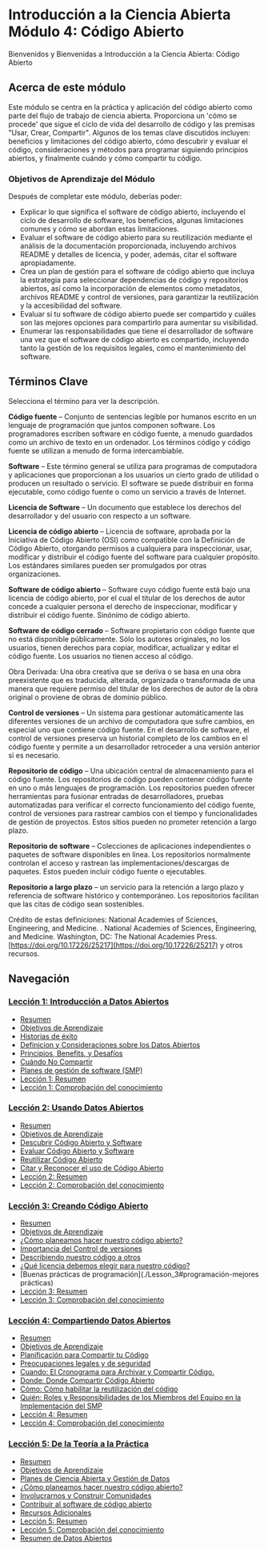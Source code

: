# Introducción a la Ciencia Abierta Módulo 4: Código Abierto

Bienvenidos y Bienvenidas a Introducción a la Ciencia Abierta: Código Abierto

## Acerca de este módulo

Este módulo se centra en la práctica y aplicación del código abierto como parte del flujo de trabajo de ciencia abierta. Proporciona un 'cómo se procede' que sigue el ciclo de vida del desarrollo de código y las premisas "Usar, Crear, Compartir". Algunos de los temas clave discutidos incluyen: beneficios y limitaciones del código abierto, cómo descubrir y evaluar el código, consideraciones y métodos para programar siguiendo principios abiertos, y finalmente cuándo y cómo compartir tu código.

### Objetivos de Aprendizaje del Módulo

Después de completar este módulo, deberías poder:

- Explicar lo que significa el software de código abierto, incluyendo el ciclo de desarrollo de software, los beneficios, algunas limitaciones comunes y cómo se abordan estas limitaciones.
- Evaluar el software de código abierto para su reutilización mediante el análisis de la documentación proporcionada, incluyendo archivos README y detalles de licencia, y poder, además, citar el software apropiadamente.
- Crea un plan de gestión para el software de código abierto que incluya la estrategia para seleccionar dependencias de código y repositorios abiertos, así como la incorporación de elementos como metadatos, archivos README y control de versiones, para garantizar la reutilización y la accesibilidad del software.
- Evaluar si tu software de código abierto puede ser compartido y cuáles son las mejores opciones para compartirlo para aumentar su visibilidad.
- Enumerar las responsabilidades que tiene el desarrollador de software una vez que el software de código abierto es compartido, incluyendo tanto la gestión de los requisitos legales, como el mantenimiento del software.

## Términos Clave

Selecciona el término para ver la descripción.

**Código fuente** – Conjunto de sentencias legible por humanos escrito en un lenguaje de programación que juntos componen software. Los programadores escriben software en código fuente, a menudo guardados como un archivo de texto en un ordenador. Los términos código y código fuente se utilizan a menudo de forma intercambiable.

**Software** – Este término general se utiliza para programas de computadora y aplicaciones que proporcionan a los usuarios un cierto grado de utilidad o producen un resultado o servicio. El software se puede distribuir en forma ejecutable, como código fuente o como un servicio a través de Internet.

**Licencia de Software** – Un documento que establece los derechos del desarrollador y del usuario con respecto a un software.

**Licencia de código abierto** – Licencia de software, aprobada por la Iniciativa de Código Abierto (OSI) como compatible con la Definición de Código Abierto, otorgando permisos a cualquiera para inspeccionar, usar, modificar y distribuir el código fuente del software para cualquier propósito. Los estándares similares pueden ser promulgados por otras organizaciones.

**Software de código abierto** – Software cuyo código fuente está bajo una licencia de código abierto, por el cual el titular de los derechos de autor concede a cualquier persona el derecho de inspeccionar, modificar y distribuir el código fuente. Sinónimo de código abierto.

**Software de código cerrado** – Software propietario con código fuente que no está disponible públicamente. Sólo los autores originales, no los usuarios, tienen derechos para copiar, modificar, actualizar y editar el código fuente. Los usuarios no tienen acceso al código.

Obra Derivada: Una obra creativa que se deriva o se basa en una obra preexistente que es traducida, alterada, organizada o transformada de una manera que requiere permiso del titular de los derechos de autor de la obra original o proviene de obras de dominio público.

**Control de versiones** – Un sistema para gestionar automáticamente las diferentes versiones de un archivo de computadora que sufre cambios, en especial uno que contiene código fuente. En el desarrollo de software, el control de versiones preserva un historial completo de los cambios en el código fuente y permite a un desarrollador retroceder a una versión anterior si es necesario.

**Repositorio de código** – Una ubicación central de almacenamiento para el código fuente. Los repositorios de código pueden contener código fuente en uno o más lenguajes de programación. Los repositorios pueden ofrecer herramientas para fusionar entradas de desarrolladores, pruebas automatizadas para verificar el correcto funcionamiento del código fuente, control de versiones para rastrear cambios con el tiempo y funcionalidades de gestión de proyectos. Estos sitios pueden no prometer retención a largo plazo.

**Repositorio de software** – Colecciones de aplicaciones independientes o paquetes de software disponibles en línea. Los repositorios normalmente controlan el acceso y rastrean las implementaciones/descargas de paquetes. Estos pueden incluir código fuente o ejecutables.

**Repositorio a largo plazo** – un servicio para la retención a largo plazo y referencia de software histórico y contemporáneo. Los repositorios facilitan que las citas de código sean sostenibles.

Crédito de estas definiciones: National Academies of Sciences, Engineering, and Medicine. . National Academies of Sciences, Engineering, and Medicine. Washington, DC: The National Academies Press. [https://doi.org/10.17226/25217](https://doi.org/10.17226/25217) y otros recursos.

## Navegación

### [Lección 1: Introducción a Datos Abiertos](./Lesson_1)

- [Resumen](./Lesson_1#overview)
- [Objetivos de Aprendizaje](./Lesson_1#learning-objectives)
- [Historias de éxito](./Lesson_1#success-stories)
- [Definicion y Consideraciones sobre los Datos Abiertos](./Lesson_1#definition-and-considerations-of-open-data)
- [Principios, Benefits, y Desafíos](./Lesson_1#principles-benefits-and-challenges)
- [Cuándo No Compartir](./Lesson_1#when-not-to-share)
- [Planes de gestión de software (SMP)](./Lesson_1#software-management-plans-smp)
- [Lección 1: Resumen](./Lesson_1#lesson-1-summary)
- [Lección 1: Comprobación del conocimiento](./Lesson_1#lesson-1-knowledge-check)

### [Lección 2: Usando Datos Abiertos](./Lesson_2)

- [Resumen](./Lesson_2#overview)
- [Objetivos de Aprendizaje](./Lesson_2#learning-objectives)
- [Descubrir Código Abierto y Software](./Lesson_2#discovering-open-code-and-software)
- [Evaluar Código Abierto y Software](./Lesson_2#assessing-open-code-and-software)
- [Reutilizar Código Abierto](./Lesson_2#reusing-open-code)
- [Citar y Reconocer el uso de Código Abierto](./Lesson_2#citing-and-acknowledging-open-code-use)
- [Lección 2: Resumen](./Lesson_2#lesson-2-summary)
- [Lección 2: Comprobación del conocimiento](./Lesson_2#lesson-2-knowledge-check)

### [Lección 3: Creando Código Abierto](./Lesson_3)

- [Resumen](./Lesson_3#overview)
- [Objetivos de Aprendizaje](./Lesson_3#learning-objectives)
- [¿Cómo planeamos hacer nuestro código abierto?](./Lesson_5#how-do-we-plan-for-making-our-code-open)
- [Importancia del Control de versiones](./Lesson_3#importance-of-version-control)
- [Describiendo nuestro código a otros](./Lesson_3#describing-our-code-to-others)
- [¿Qué licencia debemos elegir para nuestro código?](./Lesson_3#what-license-should-weuld-choose-for-our-code)
- [Buenas prácticas de programación](./Lesson_3#programación-mejores prácticas)
- [Lección 3: Resumen](./Lesson_3#lesson-3-summary)
- [Lección 3: Comprobación del conocimiento](./Lesson_3#lesson-3-knowledge-check)

### [Lección 4: Compartiendo Datos Abiertos](./Lesson_4)

- [Resumen](./Lesson_4#overview)
- [Objetivos de Aprendizaje](./Lesson_4#learning-objectives)
- [Planificación para Compartir tu Código](./Lesson_4#planning-to-share-your-code)
- [Preocupaciones legales y de seguridad](./Lesson_4#legal-and-security-concerns)
- [Cuando: El Cronograma para Archivar y Compartir Código.](./Lesson_4#when-the-schedule-for-code-archiving-and-sharing)
- [Donde: Donde Compartir Código Abierto](./Lesson_4#where-to-share-open-code)
- [Cómo: Cómo habilitar la reutilización del código](./Lesson_4#how-to-enable-reuse-of-code)
- [Quién: Roles y Responsibilidades de los Miembros del Equipo en la Implementación del SMP](./Lesson_4#who-roles-and-responsibilities-of-the-team-members-in-implementing-the-smp)
- [Lección 4: Resumen](./Lesson_4#lesson-4-summary)
- [Lección 4: Comprobación del conocimiento](./Lesson_4#lesson-4-knowledge-check)

### [Lección 5: De la Teoría a la Práctica](./Lesson_5)

- [Resumen](./Lesson_5#overview)
- [Objetivos de Aprendizaje](./Lesson_5#learning-objectives)
- [Planes de Ciencia Abierta y Gestión de Datos](./Lesson_5#open-science-and-data-management-plans)
- [¿Cómo planeamos hacer nuestro código abierto?](./Lesson_5#how-do-we-plan-for-making-our-code-open)
- [Involucrarnos y Construir Comunidades](./Lesson_5#engage-and-build-communities)
- [Contribuir al software de código abierto](./Lesson_5#contribute-to-open-source-software)
- [Recursos Adicionales](./Lesson_5#additional-resources)
- [Lección 5: Resumen](./Lesson_5#lesson-5-summary)
- [Lección 5: Comprobación del conocimiento](./Lesson_5#lesson-5-knowledge-check)
- [Resumen de Datos Abiertos](./Lesson_5#open-code-summary)
